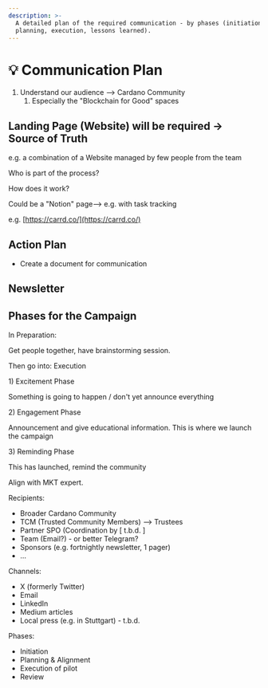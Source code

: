 ```yaml
---
description: >-
  A detailed plan of the required communication - by phases (initiation,
  planning, execution, lessons learned).
---
```


# 💡 Communication Plan

1. Understand our audience --> Cardano Community
   1. Especially the "Blockchain for Good" spaces



## Landing Page (Website) will be required -> Source of Truth

e.g. a combination of a Website managed by few people from the team

Who is part of the process?

How does it work?

Could be a "Notion" page--> e.g. with task tracking

e.g. [https://carrd.co/](https://carrd.co/)





## Action Plan

* Create a document for communication

## Newsletter

## &#x20;



## Phases for the Campaign



In Preparation:&#x20;

Get people together, have brainstorming session.

Then go into: Execution



1\) Excitement Phase

Something is going to happen / don't yet announce everything&#x20;

2\) Engagement Phase

Announcement and give educational information. This is where we launch the campaign

3\) Reminding Phase

This has launched, remind the community&#x20;



Align with MKT expert.



Recipients:

* Broader Cardano Community
* TCM (Trusted Community Members) --> Trustees
* Partner SPO (Coordination by \[ t.b.d. ]
* Team (Email?) - or better Telegram?
* Sponsors (e.g. fortnightly newsletter, 1 pager)
* ...



Channels:

* X (formerly Twitter)
* Email
* LinkedIn
* Medium articles
* Local press (e.g. in Stuttgart) - t.b.d.



Phases:

* Initiation
* Planning & Alignment
* Execution of pilot
* Review
